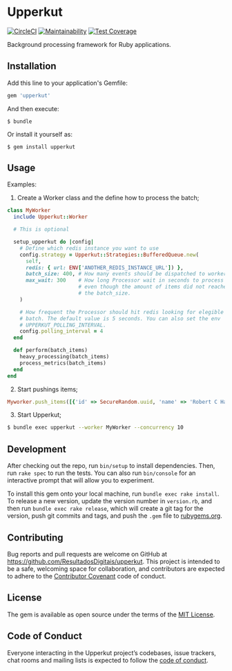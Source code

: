 # Upperkut

[![CircleCI](https://circleci.com/gh/ResultadosDigitais/upperkut/tree/master.svg?style=svg&circle-token=693e512de6985be3b3db12279ba6ed508fb5c6f6)](https://circleci.com/gh/ResultadosDigitais/upperkut/tree/master)
[![Maintainability](https://api.codeclimate.com/v1/badges/ece40319b0db03af891d/maintainability)](https://codeclimate.com/repos/5b318a7c6d37b70272008676/maintainability)
[![Test Coverage](https://api.codeclimate.com/v1/badges/ece40319b0db03af891d/test_coverage)](https://codeclimate.com/repos/5b318a7c6d37b70272008676/test_coverage)

Background processing framework for Ruby applications.

## Installation

Add this line to your application's Gemfile:

```ruby
gem 'upperkut'
```

And then execute:

    $ bundle

Or install it yourself as:

    $ gem install upperkut

## Usage
Examples:

1) Create a Worker class and the define how to process the batch;
  ```ruby
  class MyWorker
    include Upperkut::Worker

    # This is optional

    setup_upperkut do |config|
      # Define which redis instance you want to use
      config.strategy = Upperkut::Strategies::BufferedQueue.new(
        self,
        redis: { url: ENV['ANOTHER_REDIS_INSTANCE_URL']) },
        batch_size: 400, # How many events should be dispatched to worker.
        max_wait: 300    # How long Processor wait in seconds to process batch.
                         # even though the amount of items did not reached the
                         # the batch_size.
      )

      # How frequent the Processor should hit redis looking for elegible
      # batch. The default value is 5 seconds. You can also set the env
      # UPPERKUT_POLLING_INTERVAL.
      config.polling_interval = 4
    end

    def perform(batch_items)
      heavy_processing(batch_items)
      process_metrics(batch_items)
    end
  end
  ```

2) Start pushings items;
  ```ruby
  Myworker.push_items([{'id' => SecureRandom.uuid, 'name' => 'Robert C Hall',  'action' => 'EMAIL_OPENNED'}])
  ```

3) Start Upperkut;
  ```bash
  $ bundle exec upperkut --worker MyWorker --concurrency 10
  ```

## Development

After checking out the repo, run `bin/setup` to install dependencies. Then, run `rake spec` to run the tests. You can also run `bin/console` for an interactive prompt that will allow you to experiment.

To install this gem onto your local machine, run `bundle exec rake install`. To release a new version, update the version number in `version.rb`, and then run `bundle exec rake release`, which will create a git tag for the version, push git commits and tags, and push the `.gem` file to [rubygems.org](https://rubygems.org).

## Contributing

Bug reports and pull requests are welcome on GitHub at https://github.com/ResultadosDigitais/upperkut. This project is intended to be a safe, welcoming space for collaboration, and contributors are expected to adhere to the [Contributor Covenant](http://contributor-covenant.org) code of conduct.

## License

The gem is available as open source under the terms of the [MIT License](https://opensource.org/licenses/MIT).

## Code of Conduct

Everyone interacting in the Upperkut project’s codebases, issue trackers, chat rooms and mailing lists is expected to follow the [code of conduct](https://github.com/ResultadosDigitais/upperkut/blob/master/CODE_OF_CONDUCT.md).
